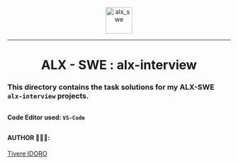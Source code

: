 <p align="center">
    <img align="center" src="https://github.com/tivereidoro/assets/assets/105525310/8d298662-9874-46b0-aabc-54f837bcc6a4" alt="alx_swe" width="60"  height="60"/>
</p>

---

<div align="center">

# ALX - SWE : alx-interview
</div>

### This directory contains the task solutions for my ALX-SWE `alx-interview` projects.

##
#### Code Editor used: `VS-Code`

##
#### AUTHOR 👨🏽‍💻:
[Tivere IDORO](https://github.com/tivereidoro)


